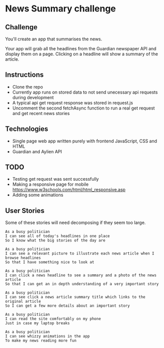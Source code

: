 # News Summary challenge

## Challenge

You'll create an app that summarises the news.

Your app will grab all the headlines from the Guardian newspaper API and display them on a page.  Clicking on a headline will show a summary of the article.

## Instructions

- Clone the repo
- Currently app runs on stored data to not send unecessary api requests during development
- A typical api get request response was stored in request.js
- Uncomment the second fetchAsync function to run a real get request and get recent news stories

## Technologies

- Single page web app written purely with frontend JavaScript, CSS and HTML
- Guardian and Aylien API

## TODO

- Testing get request was sent successfully
- Making a responsive page for mobile https://www.w3schools.com/html/html_responsive.asp
- Adding some animations

## User Stories

Some of these stories will need decomposing if they seem too large.

```
As a busy politician
I can see all of today's headlines in one place
So I know what the big stories of the day are
```

```
As a busy politician
I can see a relevant picture to illustrate each news article when I browse headlines
So that I have something nice to look at
```

```
As a busy politician
I can click a news headline to see a summary and a photo of the news article
So that I can get an in depth understanding of a very important story
```

```
As a busy politician
I can see click a news article summary title which links to the original article
So I can get a few more details about an important story
```

```
As a busy politician
I can read the site comfortably on my phone
Just in case my laptop breaks
```

```
As a busy politician
I can see whizzy animations in the app
To make my news reading more fun
```
